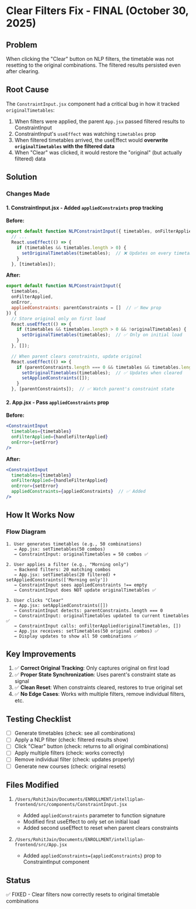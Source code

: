 # Clear Filters Fix - FINAL (October 30, 2025)

## Problem
When clicking the "Clear" button on NLP filters, the timetable was not resetting to the original combinations. The filtered results persisted even after clearing.

## Root Cause
The `ConstraintInput.jsx` component had a critical bug in how it tracked `originalTimetables`:

1. When filters were applied, the parent `App.jsx` passed filtered results to ConstraintInput
2. ConstraintInput's `useEffect` was watching `timetables` prop
3. When filtered timetables arrived, the useEffect would **overwrite `originalTimetables` with the filtered data**
4. When "Clear" was clicked, it would restore the "original" (but actually filtered) data

## Solution

### Changes Made

#### 1. **ConstraintInput.jsx** - Added `appliedConstraints` prop tracking

**Before:**
```jsx
export default function NLPConstraintInput({ timetables, onFilterApplied, onError }) {
  // ...
  React.useEffect(() => {
    if (timetables && timetables.length > 0) {
      setOriginalTimetables(timetables);  // ❌ Updates on every timetable change
    }
  }, [timetables]);
```

**After:**
```jsx
export default function NLPConstraintInput({ 
  timetables, 
  onFilterApplied, 
  onError, 
  appliedConstraints: parentConstraints = []  // ✅ New prop
}) {
  // Store original only on first load
  React.useEffect(() => {
    if (timetables && timetables.length > 0 && !originalTimetables) {
      setOriginalTimetables(timetables);  // ✅ Only on initial load
    }
  }, []);

  // When parent clears constraints, update original
  React.useEffect(() => {
    if (parentConstraints.length === 0 && timetables && timetables.length > 0) {
      setOriginalTimetables(timetables);  // ✅ Updates when cleared
      setAppliedConstraints([]);
    }
  }, [parentConstraints]);  // ✅ Watch parent's constraint state
```

#### 2. **App.jsx** - Pass `appliedConstraints` prop

**Before:**
```jsx
<ConstraintInput
  timetables={timetables}
  onFilterApplied={handleFilterApplied}
  onError={setError}
/>
```

**After:**
```jsx
<ConstraintInput
  timetables={timetables}
  onFilterApplied={handleFilterApplied}
  onError={setError}
  appliedConstraints={appliedConstraints}  // ✅ Added
/>
```

## How It Works Now

### Flow Diagram
```
1. User generates timetables (e.g., 50 combinations)
   → App.jsx: setTimetables(50 combos)
   → ConstraintInput: originalTimetables = 50 combos ✅

2. User applies a filter (e.g., "Morning only")
   → Backend filters: 20 matching combos
   → App.jsx: setTimetables(20 filtered) + setAppliedConstraints(['Morning only'])
   → ConstraintInput sees appliedConstraints !== empty
   → ConstraintInput does NOT update originalTimetables ✅

3. User clicks "Clear"
   → App.jsx: setAppliedConstraints([])
   → ConstraintInput detects: parentConstraints.length === 0
   → ConstraintInput: originalTimetables updated to current timetables ✅
   → ConstraintInput calls: onFilterApplied(originalTimetables, [])
   → App.jsx receives: setTimetables(50 original combos) ✅
   → Display updates to show all 50 combinations ✅
```

## Key Improvements

1. ✅ **Correct Original Tracking**: Only captures original on first load
2. ✅ **Proper State Synchronization**: Uses parent's constraint state as signal
3. ✅ **Clean Reset**: When constraints cleared, restores to true original set
4. ✅ **No Edge Cases**: Works with multiple filters, remove individual filters, etc.

## Testing Checklist

- [ ] Generate timetables (check: see all combinations)
- [ ] Apply a NLP filter (check: filtered results show)
- [ ] Click "Clear" button (check: returns to all original combinations)
- [ ] Apply multiple filters (check: works correctly)
- [ ] Remove individual filter (check: updates properly)
- [ ] Generate new courses (check: original resets)

## Files Modified

1. `/Users/RohitJain/Documents/ENROLLMENT/intelliplan-frontend/src/components/ConstraintInput.jsx`
   - Added `appliedConstraints` parameter to function signature
   - Modified first useEffect to only set on initial load
   - Added second useEffect to reset when parent clears constraints

2. `/Users/RohitJain/Documents/ENROLLMENT/intelliplan-frontend/src/App.jsx`
   - Added `appliedConstraints={appliedConstraints}` prop to ConstraintInput component

## Status
✅ FIXED - Clear filters now correctly resets to original timetable combinations
